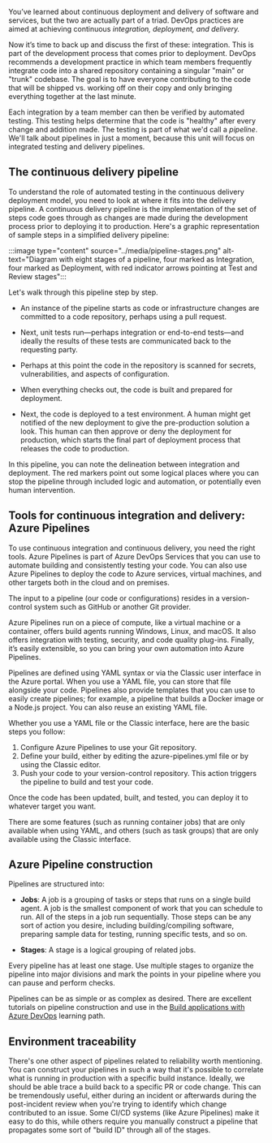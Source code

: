 You’ve learned about continuous deployment and delivery of software and services, but the two are actually part of a triad. DevOps practices are aimed at achieving continuous _integration, deployment, and delivery._

Now it’s time to back up and discuss the first of these: integration. This is part of the development process that comes prior to deployment. DevOps recommends a development practice in which team members frequently integrate code into a shared repository containing a singular "main" or
"trunk" codebase. The goal is to have everyone contributing to the code that will be shipped vs. working off on their copy and only bringing everything together at the last minute.

Each integration by a team member can then be verified by automated testing. This testing helps determine that the code is "healthy" after every change and addition made. The testing is part of what we'd call a *pipeline*. We'll talk about pipelines in just a moment, because this unit will focus on integrated testing and delivery pipelines.

## The continuous delivery pipeline

To understand the role of automated testing in the continuous delivery deployment model, you need to look at where it fits into the delivery pipeline. A continuous delivery pipeline is the implementation of the set of steps code goes through as changes are made during the development process prior to deploying it to production. Here's a graphic representation of sample steps in a simplified delivery pipeline:

:::image type="content" source="../media/pipeline-stages.png" alt-text="Diagram with eight stages of a pipeline, four marked as Integration, four marked as Deployment, with red indicator arrows pointing at Test and Review stages":::

Let's walk through this pipeline step by step.

- An instance of the pipeline starts as code or infrastructure changes are committed to a code repository, perhaps using a pull request.

- Next, unit tests run—perhaps integration or end-to-end tests—and ideally the results of these tests are communicated back to the requesting party.

- Perhaps at this point the code in the repository is scanned for secrets, vulnerabilities, and aspects of configuration.

- When everything checks out, the code is built and prepared for deployment.

- Next, the code is deployed to a test environment. A human might get notified of the new deployment to give the pre-production solution a look. This human can then approve or deny the deployment for production, which starts the final part of deployment process that releases the code to production.

In this pipeline, you can note the delineation between integration and deployment. The red markers point out some logical places where you can stop the pipeline through included logic and automation, or potentially even human intervention.

## Tools for continuous integration and delivery: Azure Pipelines

To use continuous integration and continuous delivery, you need the right tools. Azure Pipelines is part of Azure DevOps Services that you can use to automate building and consistently testing your code. You can also use Azure Pipelines to deploy the code to Azure services, virtual machines, and other targets both in the cloud and on premises.

The input to a pipeline (our code or configurations) resides in a version-control system such as GitHub or another Git provider.

Azure Pipelines run on a piece of compute, like a virtual machine or a container, offers build agents running Windows, Linux, and macOS. It also offers integration with testing, security, and code quality plug-ins. Finally, it’s easily extensible, so you can bring your own automation into
Azure Pipelines.

Pipelines are defined using YAML syntax or via the Classic user interface in the Azure portal. When you use a YAML file, you can store that file alongside your code. Pipelines also provide templates that you can use to easily create pipelines; for example, a pipeline that builds a Docker image or a Node.js project. You can also reuse an existing YAML file.

Whether you use a YAML file or the Classic interface, here are the basic steps you follow:

1. Configure Azure Pipelines to use your Git repository.
2. Define your build, either by editing the azure-pipelines.yml file or by using the Classic editor.
3. Push your code to your version-control repository. This action triggers the pipeline to build and test your code.

Once the code has been updated, built, and tested, you can deploy it to whatever target you want.

There are some features (such as running container jobs) that are only available when using YAML, and others (such as task groups) that are only available using the Classic interface.

## Azure Pipeline construction

Pipelines are structured into:

- **Jobs**: A job is a grouping of tasks or steps that runs on a single build agent. A job is the smallest component of work that you can schedule to run. All of the steps in a job run sequentially. Those steps can be any sort of action you desire, including building/compiling software, preparing sample data for testing, running specific tests, and so on.

- **Stages**: A stage is a logical grouping of related jobs.

Every pipeline has at least one stage. Use multiple stages to organize the pipeline into major divisions and mark the points in your pipeline where you can pause and perform checks.

Pipelines can be as simple or as complex as desired. There are excellent tutorials on pipeline construction and use in the [Build applications with Azure DevOps](../../../paths/build-applications-with-azure-devops/index.yml?azure-portal=true) learning path.

## Environment traceability

There's one other aspect of pipelines related to reliability worth mentioning. You can construct your pipelines in such a way that it's possible to correlate what is running in production with a
specific build instance. Ideally, we should be able trace a build back to a specific PR or code change. This can be tremendously useful, either during an incident or afterwards during the post-incident review when you're trying to identify which change contributed to an issue. Some CI/CD systems (like Azure Pipelines) make it easy to do this, while others require you manually construct a pipeline that propagates some sort of "build ID" through all of the stages.
